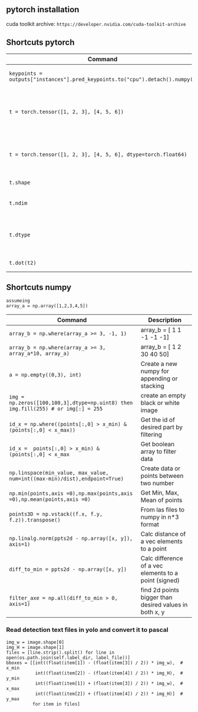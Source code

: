 ## pytorch installation
cuda toolkit archive: ``` https://developer.nvidia.com/cuda-toolkit-archive ```

## Shortcuts pytorch
| Command | Description |
| --- | --- |
| `keypoints = outputs["instances"].pred_keypoints.to("cpu").detach().numpy()` | pytorch tensor to numpy |
| `t = torch.tensor([1, 2, 3], [4, 5, 6])` | pytorch create a tensor (defualt type will be float32)|
| `t = torch.tensor([1, 2, 3], [4, 5, 6], dtype=torch.float64)` | pytorch create a tensor (specify type)|
| `t.shape` | pytorch tensor sahpe |
| `t.ndim` | pytorch tensor n dimention |
| `t.dtype` | pytorch tensor data types inside (e.g torch.float32) |
| `t.dot(t2)` | pytorch dot product |

## Shortcuts numpy
```
assumeing 
array_a = np.array([1,2,3,4,5])
```
| Command | Description |
| --- | --- |
| `array_b = np.where(array_a >= 3, -1, 1)` | array_b = [ 1  1 -1 -1 -1] |
| `array_b = np.where(array_a >= 3, array_a*10, array_a)` | array_b = [ 1  2 30 40 50]|
| `a = np.empty((0,3), int)` | Create a new numpy for appending or stacking |
| `img = np.zeros([100,100,3],dtype=np.uint8) then img.fill(255) # or img[:] = 255` | create an empty black or white image
| `id_x = np.where((points[:,0] > x_min) & (points[:,0] < x_max))` | Get the id of desired part by filtering|
| `id_x =  points[:,0] > x_min) & (points[:,0] < x_max` | Get boolean array to filter data|
| `np.linspace(min_value, max_value, num=int((max-min)/dist),endpoint=True)` | Create data or points between two number|
| `np.min(points,axis =0),np.max(points,axis =0),np.mean(points,axis =0)` | Get Min, Max, Mean of points
| `points3D = np.vstack((f.x, f.y, f.z)).transpose()` | From las files to numpy in n*3 format
| `np.linalg.norm(ppts2d - np.array([x, y]), axis=1)` | Calc distance of a vec elements to a point
| `diff_to_min = ppts2d - np.array([x, y])` | Calc difference of a vec elements to a point (signed)
| `filter_axe = np.all(diff_to_min > 0, axis=1)` | find 2d points bigger than desired values in both x, y


### Read detection text files in yolo and convert it to pascal
```
img_w = image.shape[0]                      
img_H = image.shape[1]                      
files = [line.strip().split() for line in open(os.path.join(self.label_dir, label_file))]                     
bboxes = [[int((float(item[1]) - (float(item[3]) / 2)) * img_w),  # x_min               
           int((float(item[2]) - (float(item[4]) / 2)) * img_H),  # y_min               
           int((float(item[1]) + (float(item[3]) / 2)) * img_w),  # x_max               
           int((float(item[2]) + (float(item[4]) / 2)) * img_H)]  # y_max               
          for item in files]                
```

                      
